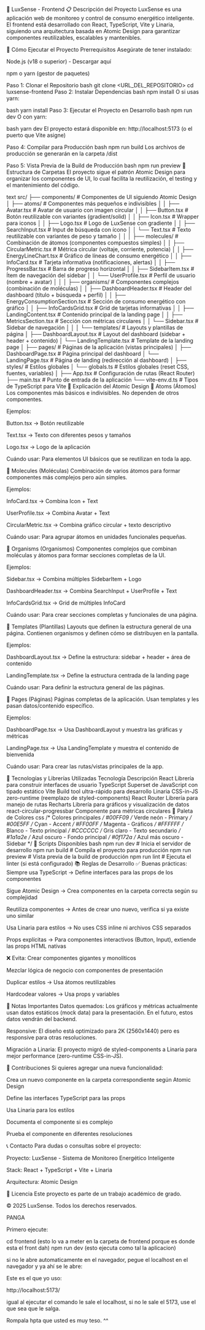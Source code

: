 🌟 LuxSense - Frontend
📋 Descripción del Proyecto
LuxSense es una aplicación web de monitoreo y control de consumo energético inteligente. El frontend está desarrollado con React, TypeScript, Vite y Linaria, siguiendo una arquitectura basada en Atomic Design para garantizar componentes reutilizables, escalables y mantenibles.

🚀 Cómo Ejecutar el Proyecto
Prerrequisitos
Asegúrate de tener instalado:

Node.js (v18 o superior) - Descargar aquí

npm o yarn (gestor de paquetes)

Paso 1: Clonar el Repositorio
bash
git clone <URL_DEL_REPOSITORIO>
cd luxsense-frontend
Paso 2: Instalar Dependencias
bash
npm install
O si usas yarn:

bash
yarn install
Paso 3: Ejecutar el Proyecto en Desarrollo
bash
npm run dev
O con yarn:

bash
yarn dev
El proyecto estará disponible en: http://localhost:5173 (o el puerto que Vite asigne)

Paso 4: Compilar para Producción
bash
npm run build
Los archivos de producción se generarán en la carpeta /dist

Paso 5: Vista Previa de la Build de Producción
bash
npm run preview
📁 Estructura de Carpetas
El proyecto sigue el patrón Atomic Design para organizar los componentes de UI, lo cual facilita la reutilización, el testing y el mantenimiento del código.

text
src/
├── components/              # Componentes de UI siguiendo Atomic Design
│   ├── atoms/              # Componentes más pequeños e indivisibles
│   │   ├── Avatar.tsx      # Avatar de usuario con imagen circular
│   │   ├── Button.tsx      # Botón reutilizable con variantes (gradient/solid)
│   │   ├── Icon.tsx        # Wrapper para iconos
│   │   ├── Logo.tsx        # Logo de LuxSense con gradiente
│   │   ├── SearchInput.tsx # Input de búsqueda con ícono
│   │   └── Text.tsx        # Texto reutilizable con variantes de peso y tamaño
│   │
│   ├── molecules/          # Combinación de átomos (componentes compuestos simples)
│   │   ├── CircularMetric.tsx   # Métrica circular (voltaje, corriente, potencia)
│   │   ├── EnergyLineChart.tsx  # Gráfico de líneas de consumo energético
│   │   ├── InfoCard.tsx         # Tarjeta informativa (notificaciones, alertas)
│   │   ├── ProgressBar.tsx      # Barra de progreso horizontal
│   │   ├── SidebarItem.tsx      # Ítem de navegación del sidebar
│   │   └── UserProfile.tsx      # Perfil de usuario (nombre + avatar)
│   │
│   ├── organisms/          # Componentes complejos (combinación de moléculas)
│   │   ├── DashboardHeader.tsx           # Header del dashboard (título + búsqueda + perfil)
│   │   ├── EnergyConsumptionSection.tsx  # Sección de consumo energético con gráfico
│   │   ├── InfoCardsGrid.tsx             # Grid de tarjetas informativas
│   │   ├── LandingContent.tsx            # Contenido principal de la landing page
│   │   ├── MetricsSection.tsx            # Sección con métricas circulares
│   │   └── Sidebar.tsx                   # Sidebar de navegación
│   │
│   └── templates/          # Layouts y plantillas de página
│       ├── DashboardLayout.tsx  # Layout del dashboard (sidebar + header + contenido)
│       └── LandingTemplate.tsx  # Template de la landing page
│
├── pages/                  # Páginas de la aplicación (vistas principales)
│   ├── DashboardPage.tsx   # Página principal del dashboard
│   └── LandingPage.tsx     # Página de landing (redirección al dashboard)
│
├── styles/                 # Estilos globales
│   └── globals.ts          # Estilos globales (reset CSS, fuentes, variables)
│
├── App.tsx                 # Configuración de rutas (React Router)
├── main.tsx                # Punto de entrada de la aplicación
└── vite-env.d.ts           # Tipos de TypeScript para Vite
🧩 Explicación del Atomic Design
🔹 Atoms (Átomos)
Los componentes más básicos e indivisibles. No dependen de otros componentes.

Ejemplos:

Button.tsx → Botón reutilizable

Text.tsx → Texto con diferentes pesos y tamaños

Logo.tsx → Logo de la aplicación

Cuándo usar: Para elementos UI básicos que se reutilizan en toda la app.

🔹 Molecules (Moléculas)
Combinación de varios átomos para formar componentes más complejos pero aún simples.

Ejemplos:

InfoCard.tsx → Combina Icon + Text

UserProfile.tsx → Combina Avatar + Text

CircularMetric.tsx → Combina gráfico circular + texto descriptivo

Cuándo usar: Para agrupar átomos en unidades funcionales pequeñas.

🔹 Organisms (Organismos)
Componentes complejos que combinan moléculas y átomos para formar secciones completas de la UI.

Ejemplos:

Sidebar.tsx → Combina múltiples SidebarItem + Logo

DashboardHeader.tsx → Combina SearchInput + UserProfile + Text

InfoCardsGrid.tsx → Grid de múltiples InfoCard

Cuándo usar: Para crear secciones completas y funcionales de una página.

🔹 Templates (Plantillas)
Layouts que definen la estructura general de una página. Contienen organismos y definen cómo se distribuyen en la pantalla.

Ejemplos:

DashboardLayout.tsx → Define la estructura: sidebar + header + área de contenido

LandingTemplate.tsx → Define la estructura centrada de la landing page

Cuándo usar: Para definir la estructura general de las páginas.

🔹 Pages (Páginas)
Páginas completas de la aplicación. Usan templates y les pasan datos/contenido específico.

Ejemplos:

DashboardPage.tsx → Usa DashboardLayout y muestra las gráficas y métricas

LandingPage.tsx → Usa LandingTemplate y muestra el contenido de bienvenida

Cuándo usar: Para crear las rutas/vistas principales de la app.

🎨 Tecnologías y Librerías Utilizadas
Tecnología	Descripción
React	Librería para construir interfaces de usuario
TypeScript	Superset de JavaScript con tipado estático
Vite	Build tool ultra-rápido para desarrollo
Linaria	CSS-in-JS zero-runtime (reemplazo de styled-components)
React Router	Librería para manejo de rutas
Recharts	Librería para gráficos y visualización de datos
react-circular-progressbar	Componente para métricas circulares
🎨 Paleta de Colores
css
/* Colores principales */
#00FF09  /* Verde neón - Primary */
#00E5FF  /* Cyan - Accent */
#FF00FF  /* Magenta - Gráficos */
#FFFFFF  /* Blanco - Texto principal */
#CCCCCC  /* Gris claro - Texto secundario */
#1a1a2e  /* Azul oscuro - Fondo principal */
#0f172a  /* Azul más oscuro - Sidebar */
🔧 Scripts Disponibles
bash
npm run dev       # Inicia el servidor de desarrollo
npm run build     # Compila el proyecto para producción
npm run preview   # Vista previa de la build de producción
npm run lint      # Ejecuta el linter (si está configurado)
📚 Reglas de Desarrollo
✅ Buenas prácticas:
Siempre usa TypeScript → Define interfaces para las props de los componentes

Sigue Atomic Design → Crea componentes en la carpeta correcta según su complejidad

Reutiliza componentes → Antes de crear uno nuevo, verifica si ya existe uno similar

Usa Linaria para estilos → No uses CSS inline ni archivos CSS separados

Props explícitas → Para componentes interactivos (Button, Input), extiende las props HTML nativas

❌ Evita:
Crear componentes gigantes y monolíticos

Mezclar lógica de negocio con componentes de presentación

Duplicar estilos → Usa átomos reutilizables

Hardcodear valores → Usa props y variables

📝 Notas Importantes
Datos quemados: Los gráficos y métricas actualmente usan datos estáticos (mock data) para la presentación. En el futuro, estos datos vendrán del backend.

Responsive: El diseño está optimizado para 2K (2560x1440) pero es responsive para otras resoluciones.

Migración a Linaria: El proyecto migró de styled-components a Linaria para mejor performance (zero-runtime CSS-in-JS).

🤝 Contribuciones
Si quieres agregar una nueva funcionalidad:

Crea un nuevo componente en la carpeta correspondiente según Atomic Design

Define las interfaces TypeScript para las props

Usa Linaria para los estilos

Documenta el componente si es complejo

Prueba el componente en diferentes resoluciones

📞 Contacto
Para dudas o consultas sobre el proyecto:

Proyecto: LuxSense - Sistema de Monitoreo Energético Inteligente

Stack: React + TypeScript + Vite + Linaria

Arquitectura: Atomic Design

📄 Licencia
Este proyecto es parte de un trabajo académico de grado.

© 2025 LuxSense. Todos los derechos reservados.


PANGA

Primero ejecute:

cd frontend (esto lo va a meter en la carpeta de frontend porque es donde esta el front dah)
npm run dev (esto ejecuta como tal la aplicacion)

si no le abre automaticamente en el navegador, pegue el localhost en el navegador y ya ahí se le abre:

Este es el que yo uso:

 http://localhost:5173/

 igual al ejecutar el comando le sale el localhost, si no le sale el 5173, use el que sea que le salga.
 
 Rompala hpta que usted es muy teso. ^^